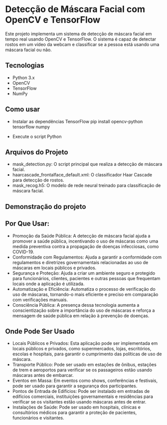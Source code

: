 # Detecção de Máscara Facial com OpenCV e TensorFlow
Este projeto implementa um sistema de detecção de máscara facial em tempo real usando OpenCV e TensorFlow. O sistema é capaz de detectar rostos em um vídeo da webcam e classificar se a pessoa está usando uma máscara facial ou não.

## Tecnologias
- Python 3.x
- OpenCV
- TensorFlow
- NumPy

## Como usar
-  Instalar as dependências TensorFlow
pip install opencv-python tensorflow numpy

- Execute o script Python

## Arquivos do Projeto
- mask_detection.py: O script principal que realiza a detecção de máscara facial.
- haarcascade_frontalface_default.xml: O classificador Haar Cascade para detecção de rostos.
- mask_recog.h5: O modelo de rede neural treinado para classificação de máscara facial.


## Demonstração do projeto
<!-- adicionar aqui o vídeo dele funcionando -->

## Por Que Usar:
- Promoção da Saúde Pública: A detecção de máscara facial ajuda a promover a saúde pública, incentivando o uso de máscaras como uma medida preventiva contra a propagação de doenças infecciosas, como COVID-19.
- Conformidade com Regulamentos: Ajuda a garantir a conformidade com regulamentos e diretrizes governamentais relacionadas ao uso de máscaras em locais públicos e privados.
- Segurança e Proteção: Ajuda a criar um ambiente seguro e protegido para funcionários, clientes, pacientes e outras pessoas que frequentam locais onde a aplicação é utilizada.
- Automatização e Eficiência: Automatiza o processo de verificação do uso de máscaras, tornando-o mais eficiente e preciso em comparação com verificações manuais.
- Consciência Pública: A presença dessa tecnologia aumenta a conscientização sobre a importância do uso de máscaras e reforça a mensagem de saúde pública em relação à prevenção de doenças.

## Onde Pode Ser Usado
- Locais Públicos e Privados: Esta aplicação pode ser implementada em locais públicos e privados, como supermercados, lojas, escritórios, escolas e hospitais, para garantir o cumprimento das políticas de uso de máscara.
- Transporte Público: Pode ser usado em estações de ônibus, estações de trem e aeroportos para verificar se os passageiros estão usando máscaras antes de embarcar.
- Eventos em Massa: Em eventos como shows, conferências e festivais, pode ser usado para garantir a segurança dos participantes.
- Pontos de Entrada de Edifícios: Pode ser instalado em entradas de edifícios comerciais, instituições governamentais e residências para verificar se os visitantes estão usando máscaras antes de entrar.
- Instalações de Saúde: Pode ser usado em hospitais, clínicas e consultórios médicos para garantir a proteção de pacientes, funcionários e visitantes.